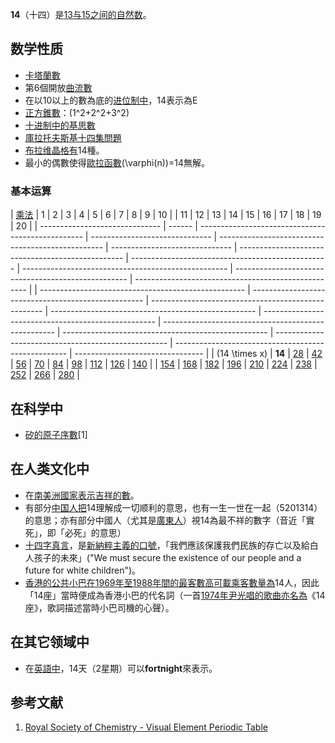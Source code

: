 **14**（十四）是[13与](../Page/13.md "wikilink")[15之间的](../Page/15.md "wikilink")[自然数](../Page/自然数.md "wikilink")。

## 数学性质

  - [卡塔蘭數](https://zh.wikipedia.org/wiki/卡塔蘭數 "wikilink")
  - 第6個開放[曲流數](https://zh.wikipedia.org/wiki/曲流數 "wikilink")
  - 在以10以上的數為底的[进位制中](../Page/进位制.md "wikilink")，14表示為E
  - [正方錐數](https://zh.wikipedia.org/wiki/正方錐數 "wikilink")：\(1^2+2^2+3^2\)
  - [十进制中的](../Page/十进制.md "wikilink")[基思數](https://zh.wikipedia.org/wiki/基思数 "wikilink")
  - [庫拉托夫斯基十四集問題](../Page/庫拉托夫斯基十四集問題.md "wikilink")
  - [布拉维晶格有](https://zh.wikipedia.org/wiki/布拉维晶格 "wikilink")14種。
  - 最小的偶數使得[歐拉函數](https://zh.wikipedia.org/wiki/歐拉函數 "wikilink")\(\varphi(n)\)=14無解。

### 基本运算

| [乘法](../Page/乘法.md "wikilink") | 1      | 2                                                 | 3                              | 4                                                 | 5                              | 6                                                 | 7                                                 | 8                                                   | 9                                                   | 10                                                  |  | 11                                                  | 12                                                  | 13                                                  | 14                                                  | 15                                                  | 16                                                  | 17                                                  | 18                                                  | 19                                                  | 20                               |
| ------------------------------ | ------ | ------------------------------------------------- | ------------------------------ | ------------------------------------------------- | ------------------------------ | ------------------------------------------------- | ------------------------------------------------- | --------------------------------------------------- | --------------------------------------------------- | --------------------------------------------------- |  | --------------------------------------------------- | --------------------------------------------------- | --------------------------------------------------- | --------------------------------------------------- | --------------------------------------------------- | --------------------------------------------------- | --------------------------------------------------- | --------------------------------------------------- | --------------------------------------------------- | -------------------------------- |
| \(14 \times x\)                | **14** | [28](https://zh.wikipedia.org/wiki/28 "wikilink") | [42](../Page/42.md "wikilink") | [56](https://zh.wikipedia.org/wiki/56 "wikilink") | [70](../Page/70.md "wikilink") | [84](https://zh.wikipedia.org/wiki/84 "wikilink") | [98](https://zh.wikipedia.org/wiki/98 "wikilink") | [112](https://zh.wikipedia.org/wiki/112 "wikilink") | [126](https://zh.wikipedia.org/wiki/126 "wikilink") | [140](https://zh.wikipedia.org/wiki/140 "wikilink") |  | [154](https://zh.wikipedia.org/wiki/154 "wikilink") | [168](https://zh.wikipedia.org/wiki/168 "wikilink") | [182](https://zh.wikipedia.org/wiki/182 "wikilink") | [196](https://zh.wikipedia.org/wiki/196 "wikilink") | [210](https://zh.wikipedia.org/wiki/210 "wikilink") | [224](https://zh.wikipedia.org/wiki/224 "wikilink") | [238](https://zh.wikipedia.org/wiki/238 "wikilink") | [252](https://zh.wikipedia.org/wiki/252 "wikilink") | [266](https://zh.wikipedia.org/wiki/266 "wikilink") | [280](../Page/280.md "wikilink") |

## 在科学中

  - [矽的](../Page/硅.md "wikilink")[原子序數](../Page/原子序数.md "wikilink")\[1\]

## 在人类文化中

  - 在[南美洲國家表示吉祥的數](../Page/南美洲.md "wikilink")。
  - 有部分[中国人把](https://zh.wikipedia.org/wiki/中国人 "wikilink")14理解成一切顺利的意思，也有一生一世在一起（5201314）的意思；亦有部分中國人（尤其是[廣東人](https://zh.wikipedia.org/wiki/廣東人 "wikilink")）視14為最不祥的數字（音近「實死」，即「必死」的意思）
  - [十四字真言](https://zh.wikipedia.org/wiki/十四字真言 "wikilink")，是[新納粹主義的口號](../Page/新納粹主義.md "wikilink")，「我們應該保護我們民族的存亡以及給白人孩子的未來」("We
    must secure the existence of our people and a future for white
    children")。
  - [香港的公共小巴在](https://zh.wikipedia.org/wiki/香港小巴 "wikilink")[1969年至](../Page/1969年.md "wikilink")[1988年間的最客數高可載乘客數量為](../Page/1988年.md "wikilink")14人，因此「14座」當時便成為香港小巴的代名詞（一首[1974年](../Page/1974年.md "wikilink")[尹光唱的歌曲亦名為](../Page/尹光.md "wikilink")《14座》，歌詞描述當時小巴司機的心聲）。

## 在其它领域中

  - 在[英語中](../Page/英语.md "wikilink")，14天（2星期）可以**fortnight**來表示。

## 参考文献

1.  [Royal Society of Chemistry - Visual Element Periodic
    Table](http://www.rsc.org/periodic-table)
